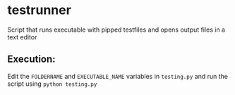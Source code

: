 # testrunner
Script that runs executable with pipped testfiles and opens output files in a text editor

## Execution: 

Edit the `FOLDERNAME` and `EXECUTABLE_NAME` variables in `testing.py` and run the script using `python testing.py` 